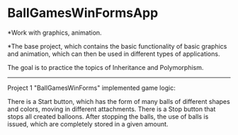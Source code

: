 # BallGamesWinFormsApp
*Work with graphics, animation.

*The base project, which contains the basic functionality of basic graphics and animation, which can then be used in different types of applications.

The goal is to practice the topics of Inheritance and Polymorphism.
_______________________________________________________________________
Project 1 "BallGamesWinForms" implemented game logic:

There is a Start button, which has the form of many balls of different shapes and colors, moving in different attachments.
There is a Stop button that stops all created balloons. After stopping the balls, the use of balls is issued, which are completely stored in a given amount.

